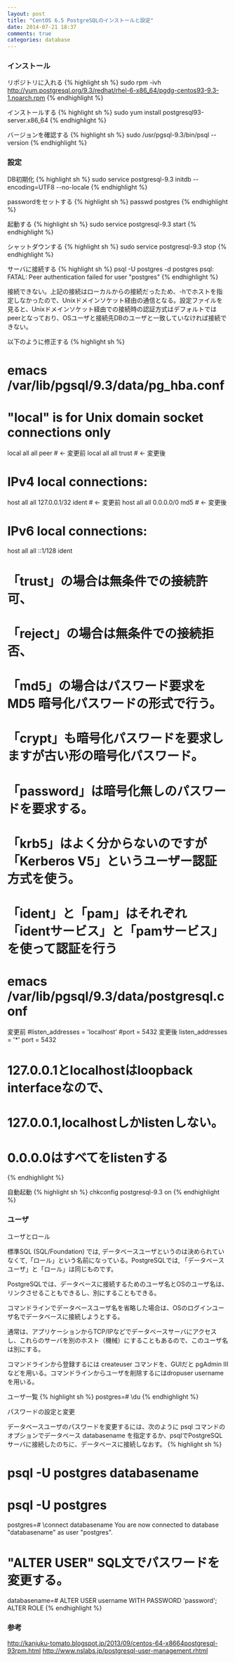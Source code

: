 ```yaml
---
layout: post
title: "CentOS 6.5 PostgreSQLのインストールと設定"
date: 2014-07-21 18:37
comments: true
categories: database
---
```

### インストール
リポジトリに入れる
{% highlight sh %}
sudo rpm -ivh http://yum.postgresql.org/9.3/redhat/rhel-6-x86_64/pgdg-centos93-9.3-1.noarch.rpm
{% endhighlight %}

インストールする
{% highlight sh %}
sudo yum install postgresql93-server.x86_64
{% endhighlight %}

バージョンを確認する
{% highlight sh %}
sudo /usr/pgsql-9.3/bin/psql --version
{% endhighlight %}

### 設定

DB初期化
{% highlight sh %}
sudo service postgresql-9.3 initdb --encoding=UTF8 --no-locale
{% endhighlight %}

passwordをセットする
{% highlight sh %}
passwd postgres
{% endhighlight %}

起動する
{% highlight sh %}
sudo service postgresql-9.3 start
{% endhighlight %}

シャットダウンする
{% highlight sh %}
sudo service postgresql-9.3 stop
{% endhighlight %}

サーバに接続する
{% highlight sh %}
psql -U postgres -d postgres
psql: FATAL:  Peer authentication failed for user "postgres"
{% endhighlight %}

接続できない。上記の接続はローカルからの接続だったため、-hでホストを指定しなかったので、Unixドメインソケット経由の通信となる。設定ファイルを見ると、Unixドメインソケット経由での接続時の認証方式はデフォルトではpeerとなっており、OSユーザと接続先DBのユーザと一致していなければ接続できない。

以下のように修正する
{% highlight sh %}
# emacs /var/lib/pgsql/9.3/data/pg_hba.conf
# "local" is for Unix domain socket connections only
local   all             all                                     peer  # <- 変更前
local   all             all                                     trust  # <- 変更後
# IPv4 local connections:
host    all             all             127.0.0.1/32            ident # <- 変更前
host    all             all             0.0.0.0/0            md5 # <- 変更後
# IPv6 local connections:
host    all             all             ::1/128                 ident

# 「trust」の場合は無条件での接続許可、
# 「reject」の場合は無条件での接続拒否、
# 「md5」の場合はパスワード要求を MD5 暗号化パスワードの形式で行う。
# 「crypt」も暗号化パスワードを要求しますが古い形の暗号化パスワード。
# 「password」は暗号化無しのパスワードを要求する。
# 「krb5」はよく分からないのですが「Kerberos V5」というユーザー認証方式を使う。
# 「ident」と「pam」はそれぞれ「identサービス」と「pamサービス」を使って認証を行う

# emacs /var/lib/pgsql/9.3/data/postgresql.conf
変更前
#listen_addresses = 'localhost'
#port = 5432
変更後
listen_addresses = '*'
port = 5432

# 127.0.0.1とlocalhostはloopback interfaceなので、
# 127.0.0.1,localhostしかlistenしない。
# 0.0.0.0はすべてをlistenする
{% endhighlight %}

自動起動
{% highlight sh %}
chkconfig postgresql-9.3 on
{% endhighlight %}


### ユーザ
ユーザとロール

標準SQL (SQL/Foundation) では, データベースユーザというのは決められていなくて,「ロール」という名前になっている。PostgreSQLでは, 「データベースユーザ」と「ロール」は同じものです。

PostgreSQLでは、データベースに接続するためのユーザ名とOSのユーザ名は、リンクさせることもできるし、別にすることもできる。

コマンドラインでデータベースユーザ名を省略した場合は、OSのログインユーザ名でデータベースに接続しようとする。

通常は、アプリケーションからTCP/IPなどでデータベースサーバにアクセスし、これらのサーバを別のホスト（機械）にすることもあるので、このユーザ名は別にする。

コマンドラインから登録するには createuser コマンドを、GUIだと pgAdmin III などを用いる。コマンドラインからユーザを削除するにはdropuser usernameを用いる。

ユーザ一覧
{% highlight sh %}
postgres=# \du
{% endhighlight %}

パスワードの設定と変更

データベースユーザのパスワードを変更するには、次のように psql コマンドのオプションでデータベース databasename を指定するか、psqlでPostgreSQLサーバに接続したのちに、データベースに接続しなおす。
{% highlight sh %}
# psql -U postgres databasename
# psql -U postgres
postgres=# \connect databasename
You are now connected to database "databasename" as user "postgres".
# "ALTER USER" SQL文でパスワードを変更する。
databasename=# ALTER USER username WITH PASSWORD 'password';
ALTER ROLE
{% endhighlight %}

### 参考
http://kanjuku-tomato.blogspot.jp/2013/09/centos-64-x8664postgresql-93rpm.html 
http://www.nslabs.jp/postgresql-user-management.rhtml

